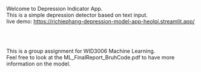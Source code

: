 Welcome to Depression Indicator App.
<br/> 
This is a simple depression detector based on text input.
<br/> 
live demo: 
https://richiephang-depression-model-app-heolpi.streamlit.app/

<br/> 
<br/> 

This is a group assignment for WID3006 Machine Learning.
<br/> 
Feel free to look at the ML_FinalReport_BruhCode.pdf to have more information on the model.
